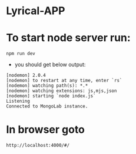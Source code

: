 # Lyrical-APP

# To start node server run:
```npm run dev```
* you should get below output:
```> > nodemon index.js --ignore client
[nodemon] 2.0.4
[nodemon] to restart at any time, enter `rs`
[nodemon] watching path(s): *.*
[nodemon] watching extensions: js,mjs,json
[nodemon] starting `node index.js`
Listening
Connected to MongoLab instance.
```

# In browser goto

```http://localhost:4000/#/```